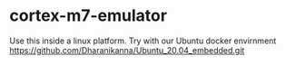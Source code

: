 # cortex-m7-emulator
Use this inside a linux platform.
  Try with our Ubuntu docker envirnment
  https://github.com/Dharanikanna/Ubuntu_20.04_embedded.git
